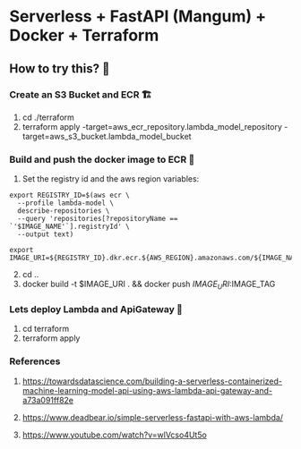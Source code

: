 # Serverless + FastAPI (Mangum) + Docker + Terraform

## How to try this? 🤔

### Create an S3 Bucket and ECR 🏗

1. cd ./terraform
2. terraform apply -target=aws_ecr_repository.lambda_model_repository -target=aws_s3_bucket.lambda_model_bucket

### Build and push the docker image to ECR 🔨

1. Set the registry id and the aws region variables:
```
export REGISTRY_ID=$(aws ecr \
  --profile lambda-model \
  describe-repositories \
  --query 'repositories[?repositoryName == `'$IMAGE_NAME'`].registryId' \
  --output text)

export IMAGE_URI=${REGISTRY_ID}.dkr.ecr.${AWS_REGION}.amazonaws.com/${IMAGE_NAME}
```
2. cd ..
3. docker build -t $IMAGE_URI . && docker push $IMAGE_URI:$IMAGE_TAG

### Lets deploy Lambda and ApiGateway 🚀

1. cd terraform
2. terraform apply

### References

1. https://towardsdatascience.com/building-a-serverless-containerized-machine-learning-model-api-using-aws-lambda-api-gateway-and-a73a091ff82e

2. https://www.deadbear.io/simple-serverless-fastapi-with-aws-lambda/

3. https://www.youtube.com/watch?v=wlVcso4Ut5o 
